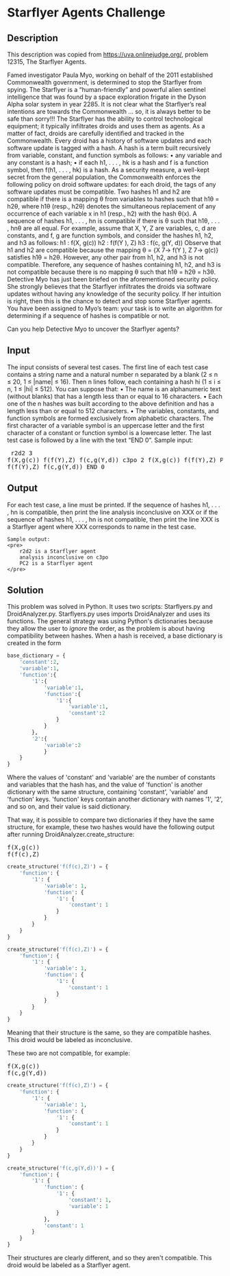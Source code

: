 # Starflyer Agents Challenge

## Description
This description was copied from https://uva.onlinejudge.org/, problem 12315, The Starflyer Agents.

Famed investigator Paula Myo, working on behalf of the 2011 established Commonwealth government, is determined to stop the Starflyer from spying.
The Starflyer is a “human-friendly” and powerful alien sentinel intelligence that was found by a space exploration frigate in the Dyson Alpha solar system in year 2285.
It is not clear what the Starflyer’s real intentions are towards the Commonwealth ... so, it is always better to be safe than sorry!!!
The Starflyer has the ability to control technological equipment; it typically infiltrates droids and uses them as agents.
As a matter of fact, droids are carefully identified and tracked in the Commonwealth.
Every droid has a history of software updates and each software update is tagged with a hash.
A hash is a term built recursively from variable, constant, and function symbols as follows:
• any variable and any constant is a hash;
• if each h1, . . . , hk is a hash and f is a function symbol, then f(h1, . . . , hk) is a hash.
As a security measure, a well-kept secret from the general population, the Commonwealth enforces the following policy on droid software updates:
for each droid, the tags of any software updates must be compatible.
Two hashes h1 and h2 are compatible if there is a mapping θ from variables to hashes such that h1θ = h2θ, where h1θ (resp., h2θ) denotes the simultaneous replacement of any occurrence of each variable x in h1 (resp., h2) with the hash θ(x).
A sequence of hashes h1, . . . , hn is compatible if there is θ such that h1θ, . . . , hnθ are all equal.
For example, assume that X, Y, Z are variables, c, d are constants, and f, g are function symbols, and consider the hashes h1, h2, and h3 as follows:
h1 : f(X, g(c)) h2 : f(f(Y ), Z) h3 : f(c, g(Y, d))
Observe that h1 and h2 are compatible because the mapping θ = {X 7→ f(Y ), Z 7→ g(c)} satisfies h1θ = h2θ.
However, any other pair from h1, h2, and h3 is not compatible.
Therefore, any sequence of hashes containing h1, h2, and h3 is not compatible because there is no mapping θ such that h1θ = h2θ = h3θ.
Detective Myo has just been briefed on the aforementioned security policy.
She strongly believes that the Starflyer infiltrates the droids via software updates without having any knowledge of the security policy.
If her intuition is right, then this is the chance to detect and stop some Starflyer agents.
You have been assigned to Myo’s team: your task is to write an algorithm for determining if a sequence of hashes is compatible or not.

Can you help Detective Myo to uncover the Starflyer agents?

## Input
The input consists of several test cases. The first line of each test case contains a string name and a natural number n separated by a blank (2 ≤ n ≤ 20, 1 ≤ |name| ≤ 16). Then n lines follow, each containing a hash hi (1 ≤ i ≤ n, 1 ≤ |hi| ≤ 512).
You can suppose that:
    • The name is an alphanumeric text (without blanks) that has a length less than or equal to 16 characters.
    • Each one of the n hashes was built according to the above definition and has a length less than or equal to 512 characters.
    • The variables, constants, and function symbols are formed exclusively from alphabetic characters.
The first character of a variable symbol is an uppercase letter and the first character of a constant or function symbol is a lowercase letter.
The last test case is followed by a line with the text “END 0”.
  Sample input:
    <pre>
        r2d2 3
        f(X,g(c))
        f(f(Y),Z)
        f(c,g(Y,d))
        c3po 2
        f(X,g(c))
        f(f(Y),Z)
        PC2 2
        f(f(Y),Z)
        f(c,g(Y,d))
        END 0
    </pre>
    
## Output

For each test case, a line must be printed. If the sequence of hashes h1, . . . , hn is compatible, then print the line
analysis inconclusive on XXX
or if the sequence of hashes h1, . . . , hn is not compatible, then print the line
XXX is a Starflyer agent
where XXX corresponds to name in the test case.

    Sample output:
    <pre>
        r2d2 is a Starflyer agent
        analysis inconclusive on c3po
        PC2 is a Starflyer agent
    </pre>
    
## Solution

This problem was solved in Python. It uses two scripts: Starflyers.py and DroidAnalyzer.py. Starflyers.py uses imports DroidAnalyzer and uses its functions.
The general strategy was using Python's dictionaries because they allow the user to *ignore* the order, as the problem is about having compatibility between hashes.
When a hash is received, a base dictionary is created in the form

```Python
base_dictionary = {
	'constant':2,
	'variable':1,
	'function':{
		'1':{
			'variable':1,
			'function':{
				'1':{
					'variable':1,
					'constant':2
				}
			}
		},
		'2':{
			'variable':2
			}
	}
}
```

Where the values of 'constant' and 'variable' are the number of constants and variables that the hash has, and the value of 'function' is another dictionary with the same structure, containing 'constant', 'variable' and 'function' keys. 'function' keys contain another dictionary with names '1', '2', and so on, and their value is said dictionary.

That way, it is possible to compare two dictionaries if they have the same structure, for example, these two hashes would have the following output after running DroidAnalyzer.create_structure:

<pre>
f(X,g(c))
f(f(c),Z)
</pre>

```Python
create_structure('f(f(c),Z)') = {
	'function': {
		'1': {
			'variable': 1,
			'function': {
				'1': {
					'constant': 1
				}
			}
		}
	}
}

create_structure('f(f(c),Z)') = {
	'function': {
		'1': {
			'variable': 1,
			'function': {
				'1': {
					'constant': 1
				}
			}
		}
	}
}
```

Meaning that their structure is the same, so they are compatible hashes. This droid would be labeled as inconclusive.

These two are not compatible, for example:

<pre>
f(X,g(c))
f(c,g(Y,d))
</pre>

```Python
create_structure('f(f(c),Z)') = {
	'function': {
		'1': {
			'variable': 1,
			'function': {
				'1': {
					'constant': 1
				}
			}
		}
	}
}

create_structure('f(c,g(Y,d))') = {
	'function': {
		'1': {
			'function': {
				'1': {
					'constant': 1,
					'variable': 1
				}
			},
			'constant': 1
		}
	}
}
```

Their structures are clearly different, and so they aren't compatible. This droid would be labeled as a Starflyer agent.


